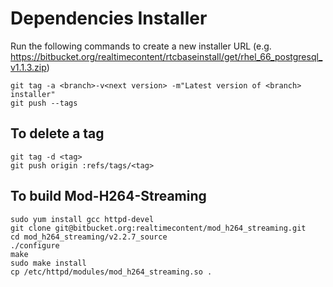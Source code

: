 # Dependencies Installer
Run the following commands to create a new installer URL (e.g. https://bitbucket.org/realtimecontent/rtcbaseinstall/get/rhel_66_postgresql_v1.1.3.zip)

    git tag -a <branch>-v<next version> -m"Latest version of <branch> installer"
    git push --tags

## To delete a tag

    git tag -d <tag>
    git push origin :refs/tags/<tag>

## To build Mod-H264-Streaming

    sudo yum install gcc httpd-devel
    git clone git@bitbucket.org:realtimecontent/mod_h264_streaming.git
    cd mod_h264_streaming/v2.2.7_source
    ./configure
    make
    sudo make install
    cp /etc/httpd/modules/mod_h264_streaming.so .
